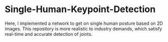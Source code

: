 # Single-Human-Keypoint-Detection
Here, I implemented a network to get on single human  posture based on 2D images. This repository is more realistic to industry demands, which satisfy real-time and accurate detection of joints.
